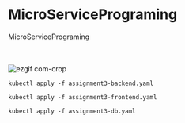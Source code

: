 # MicroServicePrograming
MicroServicePrograming


<br></br>
![ezgif com-crop](https://github.com/van1164/MicroServicePrograming/assets/52437971/308cad17-96de-4995-899c-64354b6c3fc0)

```kubectl apply -f assignment3-backend.yaml```

```kubectl apply -f assignment3-frontend.yaml```

```kubectl apply -f assignment3-db.yaml```
